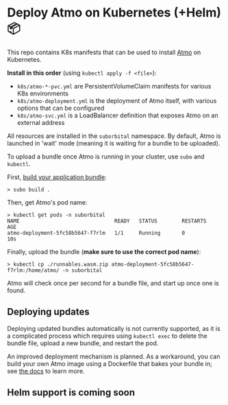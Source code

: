 # Deploy Atmo on Kubernetes (+Helm) 📦

This repo contains K8s manifests that can be used to install [Atmo](https://github.com/suborbital/atmo) on Kubernetes.

**Install in this order** (using `kubectl apply -f <file>`):
- `k8s/atmo-*-pvc.yml` are PersistentVolumeClaim manifests for various K8s environments
- `k8s/atmo-deployment.yml` is the deployment of Atmo itself, with various options that can be configured
- `k8s/atmo-svc.yml` is a LoadBalancer definition that exposes Atmo on an external address

All resources are installed in the `suborbital` namespace. By default, Atmo is launched in 'wait' mode (meaning it is waiting for a bundle to be uploaded).

To upload a bundle once Atmo is running in your cluster, use `subo` and `kubectl`.

First, [build your application bundle](https://atmo.suborbital.dev/usage/building-a-bundle):
```
> subo build .
```

Then, get Atmo's pod name:
```
> kubectl get pods -n suborbital
NAME                               READY   STATUS        RESTARTS   AGE
atmo-deployment-5fc58b5647-f7rlm   1/1     Running       0          10s
```

Finally, upload the bundle (**make sure to use the correct pod name**):
```
> kubectl cp ./runnables.wasm.zip atmo-deployment-5fc58b5647-f7rlm:/home/atmo/ -n suborbital
```

Atmo will check once per second for a bundle file, and start up once one is found. 

## Deploying updates
Deploying updated bundles automatically is not currently supported, as it is a complicated process which requires using `kubectl exec` to delete the bundle file, upload a new bundle, and restart the pod. 

An improved deployment mechanism is planned. As a workaround, you can build your own Atmo image using a Dockerfile that bakes your bundle in; see [the docs](https://atmo.suborbital.dev/usage/running-atmo#embed-bundle) to learn more.

## Helm support is coming soon